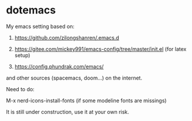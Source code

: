 # dotemacs
My emacs setting based on:

1. https://github.com/zilongshanren/.emacs.d

2. https://gitee.com/mickey991/emacs-config/tree/master/init.el (for latex setup)

3. https://config.phundrak.com/emacs/

and other sources (spacemacs, doom...)  on the internet.

Need to do:

M-x nerd-icons-install-fonts (if some modeline fonts are missings)

It is still under construction, use it at your own risk.
